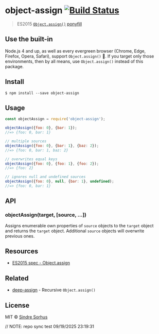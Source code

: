 # object-assign [![Build Status](https://travis-ci.org/sindresorhus/object-assign.svg?branch=master)](https://travis-ci.org/sindresorhus/object-assign)

> ES2015 [`Object.assign()`](http://www.2ality.com/2014/01/object-assign.html) [ponyfill](https://ponyfill.com)


## Use the built-in

Node.js 4 and up, as well as every evergreen browser (Chrome, Edge, Firefox, Opera, Safari),
support `Object.assign()` :tada:. If you target only those environments, then by all
means, use `Object.assign()` instead of this package.


## Install

```
$ npm install --save object-assign
```


## Usage

```js
const objectAssign = require('object-assign');

objectAssign({foo: 0}, {bar: 1});
//=> {foo: 0, bar: 1}

// multiple sources
objectAssign({foo: 0}, {bar: 1}, {baz: 2});
//=> {foo: 0, bar: 1, baz: 2}

// overwrites equal keys
objectAssign({foo: 0}, {foo: 1}, {foo: 2});
//=> {foo: 2}

// ignores null and undefined sources
objectAssign({foo: 0}, null, {bar: 1}, undefined);
//=> {foo: 0, bar: 1}
```


## API

### objectAssign(target, [source, ...])

Assigns enumerable own properties of `source` objects to the `target` object and returns the `target` object. Additional `source` objects will overwrite previous ones.


## Resources

- [ES2015 spec - Object.assign](https://people.mozilla.org/~jorendorff/es6-draft.html#sec-object.assign)


## Related

- [deep-assign](https://github.com/sindresorhus/deep-assign) - Recursive `Object.assign()`


## License

MIT © [Sindre Sorhus](https://sindresorhus.com)

// NOTE: repo sync test 09/19/2025 23:19:31
